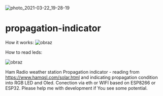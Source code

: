 ![photo_2021-03-22_19-28-19](https://user-images.githubusercontent.com/81185184/112064903-031aa380-8b64-11eb-93ca-15cc88de22ea.jpg)
# propagation-indicator

How it works:
![obraz](https://user-images.githubusercontent.com/81185184/112226786-ee571200-8c2e-11eb-981a-562b58530ab1.png)

How to read leds:

![obraz](https://user-images.githubusercontent.com/81185184/112227525-1bf08b00-8c30-11eb-84cd-57802c8dbb53.png)


Ham Radio weather station Propagation indicator - reading from https://www.hamqsl.com/solar.html and indicating propagation condition into RGB LED and Oled. Conection via eth or WIFI based on ESP8266 or ESP32. Please help me with development if You see some potential.

